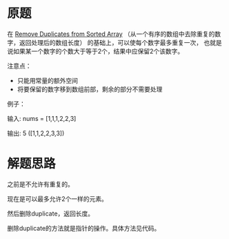 # 原题
在 [Remove Duplicates from Sorted Array](https://leetcode.com/problems/remove-duplicates-from-sorted-array/description/)
（从一个有序的数组中去除重复的数字，返回处理后的数组长度） 的基础上，可以使每个数字最多重复一次，
也就是说如果某一个数字的个数大于等于2个，结果中应保留2个该数字。

注意点：

  - 只能用常量的额外空间
  - 将要保留的数字移到数组前部，剩余的部分不需要处理

例子：

输入: nums = [1,1,1,2,2,3]

输出: 5 ([1,1,2,2,3,3])

# 解题思路
之前是不允许有重复的。

现在是可以最多允许2个一样的元素。

然后删除duplicate，返回长度。

删除duplicate的方法就是指针的操作。具体方法见代码。
